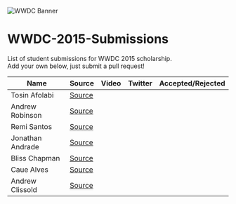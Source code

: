 ![WWDC Banner](https://devimages.apple.com.edgekey.net/wwdc/images/wwdc15-hero_2x.png)
# WWDC-2015-Submissions
List of student submissions for WWDC 2015 scholarship. <br>
Add your own below, just submit a pull request!

Name | Source | Video | Twitter | Accepted/Rejected
--- | --- | --- | --- | ---
Tosin Afolabi | [Source](https://github.com/TosinAF/WWDC-2015)
Andrew Robinson | [Source](https://github.com/SirArkimedes/WWDC-2015)
Remi Santos | [Source](https://github.com/Kemcake/WWDC2015)
Jonathan Andrade | [Source](https://github.com/jcandrade/WWDC2015)
Bliss Chapman | [Source](https://github.com/Togira/WWDC2015-Student-Application)
Caue Alves | [Source](https://github.com/CaueAlvesSilva/Caue-Alves---WWDC15)
Andrew Clissold | [Source](https://github.com/aclissold/wwdc-scholarship)
